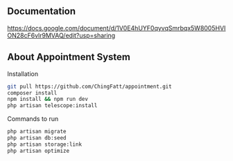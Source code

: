 ## Documentation
https://docs.google.com/document/d/1V0E4hUYF0qyvqSmrbqx5W8005HVION28cF6vlr9MVAQ/edit?usp=sharing

## About Appointment System

Installation
```sh
git pull https://github.com/ChingFatt/appointment.git
composer install
npm install && npm run dev
php artisan telescope:install
```

Commands to run
```sh
php artisan migrate
php artisan db:seed
php artisan storage:link
php artisan optimize
```